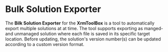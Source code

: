 # Bulk Solution Exporter

The **Bilk Solution Exporter** for the **XrmToolBox** is a tool to automatically export multiple solutions at at time.
The tool supports exporting as manged- and unmanaged solution where each file is saved in its specific target location.
Before updating, the solution's version number(s) can be updated according to a custom version format.
